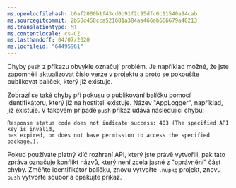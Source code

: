 ```yaml
---
ms.openlocfilehash: b0af2000b1f43cd0b91f2c95dfc0c11540a94cab
ms.sourcegitcommit: 2b50c450cca521681a384aa466ab666679a40213
ms.translationtype: MT
ms.contentlocale: cs-CZ
ms.lasthandoff: 04/07/2020
ms.locfileid: "64495961"
---
```

Chyby `push` z příkazu obvykle označují problém. Je například možné, že jste zapomněli aktualizovat číslo verze v projektu a proto se pokoušíte publikovat balíček, který již existuje.

Zobrazí se také chyby při pokusu o publikování balíčku pomocí identifikátoru, který již na hostiteli existuje. Název "AppLogger", například, již existuje. V takovém případě `push` příkaz udává následující chybu:

```output
Response status code does not indicate success: 403 (The specified API key is invalid,
has expired, or does not have permission to access the specified package.).
```

Pokud používáte platný klíč rozhraní API, který jste právě vytvořili, pak tato zpráva označuje konflikt názvů, který není zcela jasné z "oprávnění" část chyby. Změňte identifikátor balíčku, znovu vytvořte `.nupkg` projekt, znovu `push` vytvořte soubor a opakujte příkaz.